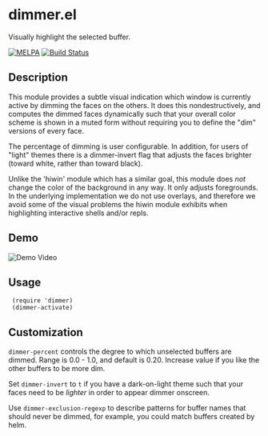 # dimmer.el

Visually highlight the selected buffer.

[![MELPA](https://melpa.org/packages/dimmer-badge.svg)](https://melpa.org/#/dimmer)
[![Build Status](https://travis-ci.org/gonewest818/dimmer.el.svg?branch=master)](https://travis-ci.org/gonewest818/dimmer.el)

## Description

This module provides a subtle visual indication which window is
currently active by dimming the faces on the others.  It does this
nondestructively, and computes the dimmed faces dynamically such
that your overall color scheme is shown in a muted form without
requiring you to define the "dim" versions of every face.

The percentage of dimming is user configurable.  In addition, for
users of "light" themes there is a dimmer-invert flag that adjusts
the faces brighter (toward white, rather than toward black).

Unlike the 'hiwin' module which has a similar goal, this module
does *not* change the color of the background in any way.  It only
adjusts foregrounds.  In the underlying implementation we do not
use overlays, and therefore we avoid some of the visual problems
the hiwin module exhibits when highlighting interactive shells
and/or repls.

## Demo

![Demo Video](https://github.com/gonewest818/dimmer.el/raw/master/doc/dimmer-demo.gif)

## Usage

     (require 'dimmer)
     (dimmer-activate)

## Customization

`dimmer-percent` controls the degree to which unselected buffers are dimmed.
Range is 0.0 - 1.0, and default is 0.20.  Increase value if you like the other
buffers to be more dim.

Set `dimmer-invert` to `t` if you have a dark-on-light theme such that your
faces need to be *lighter* in order to appear dimmer onscreen.

Use `dimmer-exclusion-regexp` to describe patterns for buffer names that
should never be dimmed, for example, you could match buffers created by helm.
